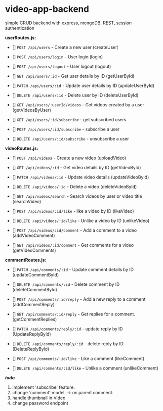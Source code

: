 # video-app-backend

simple CRUD backend with express, mongoDB, REST, session authentication

**userRoutes.js:**

- [] `POST /api/users` - Create a new user (createUser)
- [] `POST /api/users/login` - User login (login)
- [] `POST /api/users/logout` - User logout (logout)
- [] `GET /api/users/:id` - Get user details by ID (getUserById)
- [] `PATCH /api/users/:id` - Update user details by ID (updateUserById)
- [] `DELETE /api/users/:id` - Delete user by ID (deleteUserById)
- [] `GET /api/users/:userId/videos` - Get videos created by a user (getVideosByUser)

- [] `GET /api/users/:id/subscribe` - get subscribed users
- [] `POST /api/users/:id/subscribe` - subscribe a user
- [] `DELETE /api/users/:id/subscribe` - unsubscribe a user

**videoRoutes.js:**

- [] `POST /api/videos` - Create a new video (uploadVideo)
- [] `GET /api/videos/:id` - Get video details by ID (getVideoById)
- [] `PATCH /api/videos/:id` - Update video details (updateVideoById)
- [] `DELETE /api/videos/:id` - Delete a video (deleteVideoById)

- [] `GET /api/videos/search` - Search videos by user or video title (searchVideo)

- [] `POST /api/videos/:id/like` - like a video by ID (likeVideo)
- [] `DELETE /api/videos/:id/like` - Unlike a video by ID (unlikeVideo)

- [] `POST /api/videos/:id/comment` - Add a comment to a video (addVideoComment)
- [] `GET /api/videos/:id/comment` - Get comments for a video (getVideoComments)

**commentRoutes.js:**

- [] `PATCH /api/comments/:id` - Update comment details by ID (updateCommentById)
- [] `DELETE /api/comments/:id` - Delete comment by ID (deleteCommentById)

- [] `POST /api/comments/:id/reply` - Add a new reply to a comment (addCommentReply)
- [] `GET /api/comments/:id/reply` - Get replies for a comment. (getCommentReplies)

- [] `PATCH /api/comments/reply/:id` - update reply by ID (UpdateReplyById)
- [] `DELETE /api/comments/reply/:id` - delete reply by ID (DeleteReplyById)

- [] `POST /api/comments/:id/like` - Like a comment (likeComment)
- [] `DELETE /api/comments/:id/like` - Unlike a comment (unlikeComment)

**_todo_**

1. implement 'subscribe' feature.
2. change 'comment' model.
   -> on parent comment.
3. handle thumbnail in Video
4. change password endpoint
